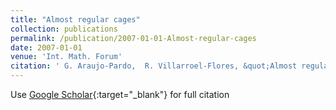 ```yaml
---
title: "Almost regular cages"
collection: publications
permalink: /publication/2007-01-01-Almost-regular-cages
date: 2007-01-01
venue: 'Int. Math. Forum'
citation: ' G. Araujo-Pardo,  R. Villarroel-Flores, &quot;Almost regular cages.&quot; Int. Math. Forum, 2007.'
---
```

Use [Google Scholar](https://scholar.google.com/scholar?q=Almost+regular+cages){:target="_blank"} for full citation